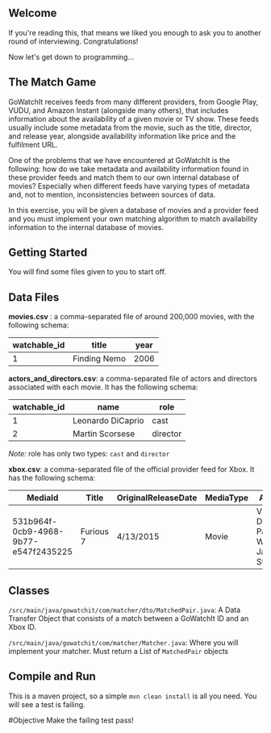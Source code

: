 ## Welcome

If you're reading this, that means we liked you enough to ask you to another round of interviewing. Congratulations!

Now let's get down to programming...

## The Match Game

GoWatchIt receives feeds from many different providers, from Google Play, VUDU, and Amazon Instant (alongside many others),
that includes information about the availability of a given movie or TV show. These feeds usually include some metadata from
the movie, such as the title, director, and release year, alongside availability information like price and the fulfilment URL.

One of the problems that we have encountered at GoWatchIt is the following: how do we take metadata and availability information found in these
provider feeds and match them to our own internal database of movies? Especially when different feeds have varying types of
metadata and, not to mention, inconsistencies between sources of data.

In this exercise, you will be given a database of movies and a provider feed and you must implement your own matching algorithm
to match availability information to the internal database of movies.


## Getting Started 

You will find some files given to you to start off.

## Data Files

**movies.csv** : a comma-separated file of around 200,000 movies, with the following schema:

| watchable_id | title | year |
| ------------ | ----- | ---- |
| 1            | Finding Nemo | 2006 |

**actors_and_directors.csv**: a comma-separated file of actors and directors associated with each movie. It has the following schema:

| watchable_id | name | role |
| ------------ | ---- | -------- |
| 1            | Leonardo DiCaprio | cast |
| 2            | Martin Scorsese | director|

*Note:* role has only two types: `cast` and `director`

**xbox.csv**: a comma-separated file of the official provider feed for Xbox. It has the following schema:

| MediaId | Title | OriginalReleaseDate | MediaType | Actors | Director | XboxLiveURL |
| ------- | ----- | ------------------- | --------- | ------ | -------- | ----------- |
| 531b964f-0cb9-4968-9b77-e547f2435225| Furious 7 | 4/13/2015 | Movie | Vin Diesel, Paul Walker, Jason Statham | James Wan | video.xbox.com  


## Classes

`/src/main/java/gowatchit/com/matcher/dto/MatchedPair.java`: A Data Transfer Object that consists of a match between a GoWatchIt ID and an Xbox ID.

`/src/main/java/gowatchit/com/matcher/Matcher.java`: Where you will implement your matcher. Must return a List of `MatchedPair` objects

## Compile and Run
This is a maven project, so a simple `mvn clean install` is all you need.
You will see a test is failing. 

#Objective
Make the failing test pass!

